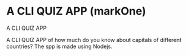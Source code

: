 # A CLI QUIZ APP (markOne)

A CLI QUIZ APP

A CLI QUIZ APP of how much do you know about capitals of different countries? The spp is made using Nodejs.
